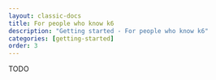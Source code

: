 ```yaml
---
layout: classic-docs
title: For people who know k6
description: "Getting started - For people who know k6"
categories: [getting-started]
order: 3
---
```


TODO